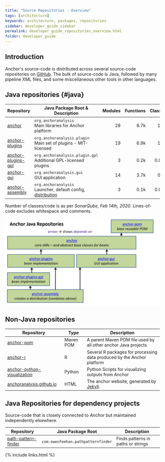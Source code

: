 ```yaml
---
title: "Source Repositories - Overview"
tags: [architecture]
keywords: architecture, packages, repositories
sidebar: developer_guide_sidebar
permalink: developer_guide_repositories_overview.html
folder: developer_guide
---
```


## Introduction

Anchor's source-code is distributed across several source-code repositories on [GitHub](https://github.com/anchoranalysis/). The bulk of source-code is Java, followed by many pipeline XML files, and some miscellaneous other tools in other languages. 

## Java repositories {#java}


| Repository | Java Package Root &amp; Description | Modules | Functions | Classes | Lines&#x2011;of&#x2011;Code |
|------------|-------------|-----------:|-----------:|---------------:|---------------:|
| [anchor](/developer_guide_repositories_anchor.html) | `org.anchoranalysis`<br>Main libraries for Anchor platform | 28 | 8.7k | 1.6k | 66k |
| [anchor-plugins](/developer_guide_repositories_anchor_plugins.html) | `org.anchoranalysis.plugin`<br>Main set of plugins - MIT-licensed | 19 | 6.9k | 1.2k | 62k |
| [anchor-plugins-gpl](/developer_guide_repositories_anchor_plugins_gpl.html) | `org.anchoranalysis.plugin.gpl`<br>Additional GPL-licensed plugins | 3 | 0.2k | 0.03k | 3k |
| [anchor-gui](/developer_guide_repositories_anchor_gui.html)  | `org.anchoranalysis.gui`<br>GUI application | 14 | 3.7k | 0.8k | 38k |
| [anchor-assembly](/developer_guide_repositories_anchor_assembly.html)  | `org.anchoranalysis`<br>Launcher, default config, [distribution](/developer_guide_anchor_distribution.html) | 3 | 0.1k | 0.03k | 2k |

Number of classes/code is as per *SonarQube, Feb 14th, 2020*. Lines-of-code excludes whitespace and comments.

![anchorRepositories.png](/images/anchorRepositories.png)

## Non-Java repositories

| Repository | Type | Description |
|------------|-------------|-------------|
| [anchor-pom](/developer_guide_repositories_anchor_pom.html) | Maven POM | A parent Maven POM file used by all other anchor Java projects |
| [anchor-r](/developer_guide_repositories_anchor_r.html) | R | Several R packages for processing data produced by the Anchor platform |
| [anchor-python-visualization](/developer_guide_repositories_anchor_python_visualization.html) | Python | Python Scripts for visualizing outputs from Anchor |
| [anchoranalysis.github.io](/developer_guide_repositories_anchor_github_io.html) | HTML | The anchor website, generated by [Jekyll](https://jekyllrb.com/). |

## Java Repositories for dependency projects

Source-code that is closely connected to *Anchor* but maintained independently elsewhere.

| Repository | Java Package Root | Description |
|------------|-------------|-------------|
| [path-pattern-finder](https://github.com/path-pattern-finder/path-pattern-finder) | `com.owenfeehan.pathpatternfinder` | Finds patterns in paths or strings |

{% include links.html %}
